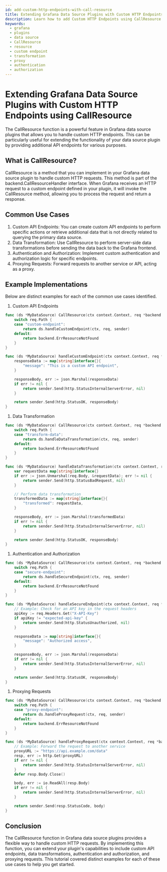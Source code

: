```yaml
---
id: add-custom-http-endpoints-with-call-resource
title: Extending Grafana Data Source Plugins with Custom HTTP Endpoints using CallResource
description: Learn how to add Custom HTTP Endpoints using CallResource
keywords:
  - grafana
  - plugins
  - data source
  - CallResource
  - resource
  - custom endpoint
  - transformation
  - proxy
  - authentication
  - authorization
---
```


# Extending Grafana Data Source Plugins with Custom HTTP Endpoints using CallResource

The CallResource function is a powerful feature in Grafana data source plugins that allows you to handle custom HTTP endpoints.
This can be particularly useful for extending the functionality of your data source plugin by providing additional API endpoints for various purposes.

## What is CallResource?

CallResource is a method that you can implement in your Grafana data source plugin to handle custom HTTP requests.
This method is part of the backend.CallResourceHandler interface. When Grafana receives an HTTP request to a custom endpoint defined in your plugin,
it will invoke the CallResource method, allowing you to process the request and return a response.

## Common Use Cases

1. Custom API Endpoints: You can create custom API endpoints to perform specific actions or retrieve additional data that is not directly related to querying the primary data source.
1. Data Transformation: Use CallResource to perform server-side data transformations before sending the data back to the Grafana frontend.
1. Authentication and Authorization: Implement custom authentication and authorization logic for specific endpoints.
1. Proxying Requests: Forward requests to another service or API, acting as a proxy.

## Example Implementations

Below are distinct examples for each of the common use cases identified.

1. Custom API Endpoints

```go
func (ds *MyDataSource) CallResource(ctx context.Context, req *backend.CallResourceRequest, sender backend.CallResourceResponseSender) error {
    switch req.Path {
    case "custom-endpoint":
        return ds.handleCustomEndpoint(ctx, req, sender)
    default:
        return backend.ErrResourceNotFound
    }
}

func (ds *MyDataSource) handleCustomEndpoint(ctx context.Context, req *backend.CallResourceRequest, sender backend.CallResourceResponseSender) error {
    responseData := map[string]interface{}{
        "message": "This is a custom API endpoint",
    }

    responseBody, err := json.Marshal(responseData)
    if err != nil {
        return sender.Send(http.StatusInternalServerError, nil)
    }

    return sender.Send(http.StatusOK, responseBody)
}
```

1. Data Transformation

```go
func (ds *MyDataSource) CallResource(ctx context.Context, req *backend.CallResourceRequest, sender backend.CallResourceResponseSender) error {
    switch req.Path {
    case "transform-data":
        return ds.handleDataTransformation(ctx, req, sender)
    default:
        return backend.ErrResourceNotFound
    }
}

func (ds *MyDataSource) handleDataTransformation(ctx context.Context, req *backend.CallResourceRequest, sender backend.CallResourceResponseSender) error {
    var requestData map[string]interface{}
    if err := json.Unmarshal(req.Body, &requestData); err != nil {
        return sender.Send(http.StatusBadRequest, nil)
    }

    // Perform data transformation
    transformedData := map[string]interface{}{
        "transformed": requestData,
    }

    responseBody, err := json.Marshal(transformedData)
    if err != nil {
        return sender.Send(http.StatusInternalServerError, nil)
    }

    return sender.Send(http.StatusOK, responseBody)
}
```

1. Authentication and Authorization

```go
func (ds *MyDataSource) CallResource(ctx context.Context, req *backend.CallResourceRequest, sender backend.CallResourceResponseSender) error {
    switch req.Path {
    case "secure-endpoint":
        return ds.handleSecureEndpoint(ctx, req, sender)
    default:
        return backend.ErrResourceNotFound
    }
}

func (ds *MyDataSource) handleSecureEndpoint(ctx context.Context, req *backend.CallResourceRequest, sender backend.CallResourceResponseSender) error {
    // Example: Check for an API key in the request headers
    apiKey := req.Headers.Get("X-API-Key")
    if apiKey != "expected-api-key" {
        return sender.Send(http.StatusUnauthorized, nil)
	}

    responseData := map[string]interface{}{
        "message": "Authorized access",
    }

    responseBody, err := json.Marshal(responseData)
    if err != nil {
        return sender.Send(http.StatusInternalServerError, nil)
    }

    return sender.Send(http.StatusOK, responseBody)
}
```

1. Proxying Requests

```go
func (ds *MyDataSource) CallResource(ctx context.Context, req *backend.CallResourceRequest, sender backend.CallResourceResponseSender) error {
    switch req.Path {
    case "proxy-endpoint":
        return ds.handleProxyRequest(ctx, req, sender)
    default:
        return backend.ErrResourceNotFound
    }
}

func (ds *MyDataSource) handleProxyRequest(ctx context.Context, req *backend.CallResourceRequest, sender backend.CallResourceResponseSender) error {
    // Example: Forward the request to another service
    proxyURL := "https://api.example.com/data"
    resp, err := http.Get(proxyURL)
    if err != nil {
        return sender.Send(http.StatusInternalServerError, nil)
    }
    defer resp.Body.Close()

    body, err := io.ReadAll(resp.Body)
    if err != nil {
        return sender.Send(http.StatusInternalServerError, nil)
    }

    return sender.Send(resp.StatusCode, body)
}
```

## Conclusion

The CallResource function in Grafana data source plugins provides a flexible way to handle custom HTTP requests.
By implementing this function, you can extend your plugin's capabilities to include custom API endpoints, data transformations,
authentication and authorization, and proxying requests. This tutorial covered distinct examples for each of these use cases to help you get started.
